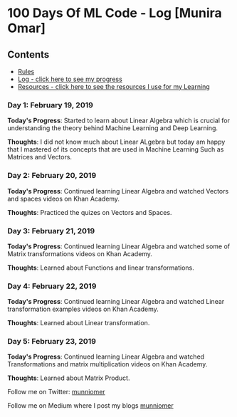 # 100 Days Of ML Code - Log [Munira Omar]

## Contents

* [Rules](rules.md)
* [Log - click here to see my progress](log.md)
* [Resources - click here to see the resources I use for my Learning](resources.md)

### Day 1: February 19, 2019

**Today's Progress**: Started to learn about Linear Algebra which is crucial for understanding the theory behind Machine Learning and Deep Learning.

**Thoughts**: I did not know much about Linear ALgebra but today am happy that I mastered of its concepts that are used in Machine Learning Such as Matrices and Vectors.


### Day 2: February 20, 2019

**Today's Progress**: Continued learning Linear Algebra and watched Vectors and spaces videos on Khan Academy.

**Thoughts**: Practiced the quizes on Vectors and Spaces.


### Day 3: February 21, 2019

**Today's Progress**: Continued learning Linear Algebra and watched some of Matrix transformations videos on Khan Academy.

**Thoughts**: Learned about Functions and linear transformations.


### Day 4: February 22, 2019

**Today's Progress**: Continued learning Linear Algebra and watched Linear transformation examples videos on Khan Academy.

**Thoughts**: Learned about Linear transformation.


### Day 5: February 23, 2019

**Today's Progress**: Continued learning Linear Algebra and watched Transformations and matrix multiplication videos on Khan Academy.

**Thoughts**: Learned about Matrix Product.


Follow me on Twitter: [munniomer](https://twitter.com/munniomer)

Follow me on Medium where I post my blogs [munniomer](https://medium.com/@munniomer)
